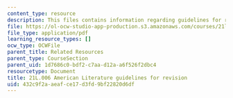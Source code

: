 ```yaml
---
content_type: resource
description: This files contains information regarding guidelines for revision.
file: https://ol-ocw-studio-app-production.s3.amazonaws.com/courses/21l-006-american-literature-spring-2013/432c9f2aaeafce17d3fd9bf22820d6df_MIT21L_006S13_revision.pdf
file_type: application/pdf
learning_resource_types: []
ocw_type: OCWFile
parent_title: Related Resources
parent_type: CourseSection
parent_uid: 1d7686c0-bdf2-c7aa-d12a-a6f526f2dbc4
resourcetype: Document
title: 21L.006 American Literature guidelines for revision
uid: 432c9f2a-aeaf-ce17-d3fd-9bf22820d6df
---
```

